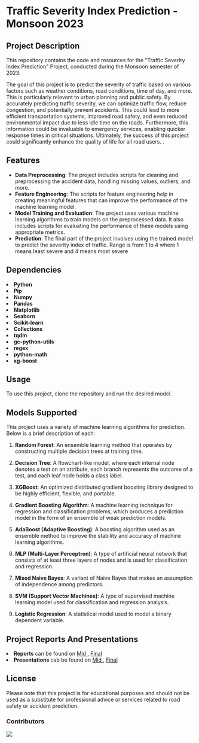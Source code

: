 <h1>Traffic Severity Index Prediction - Monsoon 2023</h1>

<h2>Project Description</h2>

<p>This repository contains the code and resources for the "Traffic Severity Index Prediction" Project, conducted during the Monsoon semester of 2023.</p>

<p>The goal of this project is to predict the severity of traffic based on various factors such as weather conditions, road conditions, time of day, and more. This is particularly relevant to urban planning and public safety. By accurately predicting traffic severity, we can optimize traffic flow, reduce congestion, and potentially prevent accidents. This could lead to more efficient transportation systems, improved road safety, and even reduced environmental impact due to less idle time on the roads. Furthermore, this information could be invaluable to emergency services, enabling quicker response times in critical situations. Ultimately, the success of this project could significantly enhance the quality of life for all road users. .</p>

<h2>Features</h2>

<ul>
  <li><strong>Data Preprocessing</strong>: The project includes scripts for cleaning and preprocessing the accident data, handling missing values, outliers, and more.</li>
  <li><strong>Feature Engineering</strong>: The scripts for feature engineering help in creating meaningful features that can improve the performance of the machine learning model.</li>
  <li><strong>Model Training and Evaluation</strong>: The project uses various machine learning algorithms to train models on the preprocessed data. It also includes scripts for evaluating the performance of these models using appropriate metrics.</li>
  <li><strong>Prediction</strong>: The final part of the project involves using the trained model to predict the severity index of traffic. Range is from 1 to 4 where 1 means least severe and 4 means most severe</li>

</ul>
<h2> Dependencies </h2>
<li> <strong> Python</strong> </li>
<li> <strong> Pip</strong> </li>
<li> <strong> Numpy</strong> </li>
<li> <strong> Pandas</strong> </li>
<li> <strong> Matplotlib</strong> </li>
<li> <strong> Seaborn</strong> </li>
<li> <strong> Scikit-learn</strong> </li>
<li> <strong> Collections</strong> </li>
<li> <strong> tqdm</strong> </li>
<li> <strong> gc-python-utils </strong> </li>
<li> <strong> regex </strong> </li>
<li> <strong> python-math</strong></li>
<li> <strong> xg-boost </strong></li>
<h2>Usage</h2>

<p>To use this project, clone the repository and run the desired model.</p>
<h2> Models Supported</h2>
<p> This project uses a variety of machine learning algorithms for prediction. Below is a brief description of each:

1. **Random Forest**: An ensemble learning method that operates by constructing multiple decision trees at training time.

2. **Decision Tree**: A flowchart-like model, where each internal node denotes a test on an attribute, each branch represents the outcome of a test, and each leaf node holds a class label.

3. **XGBoost**: An optimized distributed gradient boosting library designed to be highly efficient, flexible, and portable.

4. **Gradient Boosting Algorithm**: A machine learning technique for regression and classification problems, which produces a prediction model in the form of an ensemble of weak prediction models.

5. **AdaBoost (Adaptive Boosting)**: A boosting algorithm used as an ensemble method to improve the stability and accuracy of machine learning algorithms.

6. **MLP (Multi-Layer Perceptron)**: A type of artificial neural network that consists of at least three layers of nodes and is used for classification and regression.

7. **Mixed Naive Bayes**: A variant of Naive Bayes that makes an assumption of independence among predictors.

8. **SVM (Support Vector Machines)**: A type of supervised machine learning model used for classification and regression analysis.

9. **Logistic Regression**: A statistical model used to model a binary dependent variable.</p>
<h2> Project Reports And Presentations</h2>
<li><strong>Reports </strong> can be found on <a href="https://github.com/DeepanshuDabas03/Severity_Index/blob/main/Reports/Mid_Term_Report.pdf "> Mid </a> , <a href="https://github.com/DeepanshuDabas03/Severity_Index/blob/main/Reports/Final_Report.pdf"> Final </a> </li>
<li><strong>Presentations </strong> cab be found on <a href="https://github.com/DeepanshuDabas03/Severity_Index/blob/main/Presentations/MidPresentation.pdf"> Mid </a>,
<a href="https://github.com/DeepanshuDabas03/Severity_Index/blob/main/Presentations/FinalPresentation.pdf"> Final </a></li>

## License

<p>Please note that this project is for educational purposes and should not be used as a substitute for professional advice or services related to road safety or accident prediction.</p>

### Contributors 

<a href="https://github.com/DeepanshuDabas03/Severity_Index/graphs/contributors">
  <img src="https://contributors-img.web.app/image?repo=DeepanshuDabas03/Severity_Index" />
</a>
